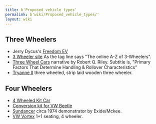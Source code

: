 ```yaml
---
title: b'Proposed vehicle types'
permalink: b'wiki/Proposed_vehicle_types/'
layout: wiki
---
```


Three Wheelers
--------------

-   Jerry Dycus's [Freedom EV](/wiki/Freedom_EV "wikilink")
-   [3 Wheeler site](http://www.3wheelers.com/enter.html) As the tag
    line says "The online A-Z of 3-Wheelers".
-   [Three Wheel Cars](http://www.rqriley.com/3-wheel.htm) narrative by
    Robert Q. Riley. Subtitle is, "Primary Factors That Determine
    Handling & Rollover Characteristics"
-   [Tryanne II](http://home.clara.net/peterfrost/tryaneii.html) three
    wheeled, strip laid wooden three wheeler.

Four Wheelers
-------------

-   [4 Wheeled Kit Car](4_Wheeled_Kit_Car "wikilink")
-   [Conversion kit for VW
    Beetle](/wiki/Conversion_kit_for_VW_Beetle "wikilink")
-   [Sundancer](http://motortrend.com/roadtests/classic/112_0405_archive/)
    circa 1974 demonstrator by Exide/Mckee.
-   [VW Vortex](http://www.greatchange.org/footnotes-1-liter-car.html)
    1+1 seating, 4 wheeler.
